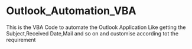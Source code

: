 # Outlook_Automation_VBA


This is the VBA Code to automate the Outlook Application Like getting the Subject,Received Date,Mail and so on and customise according tot the requirement
